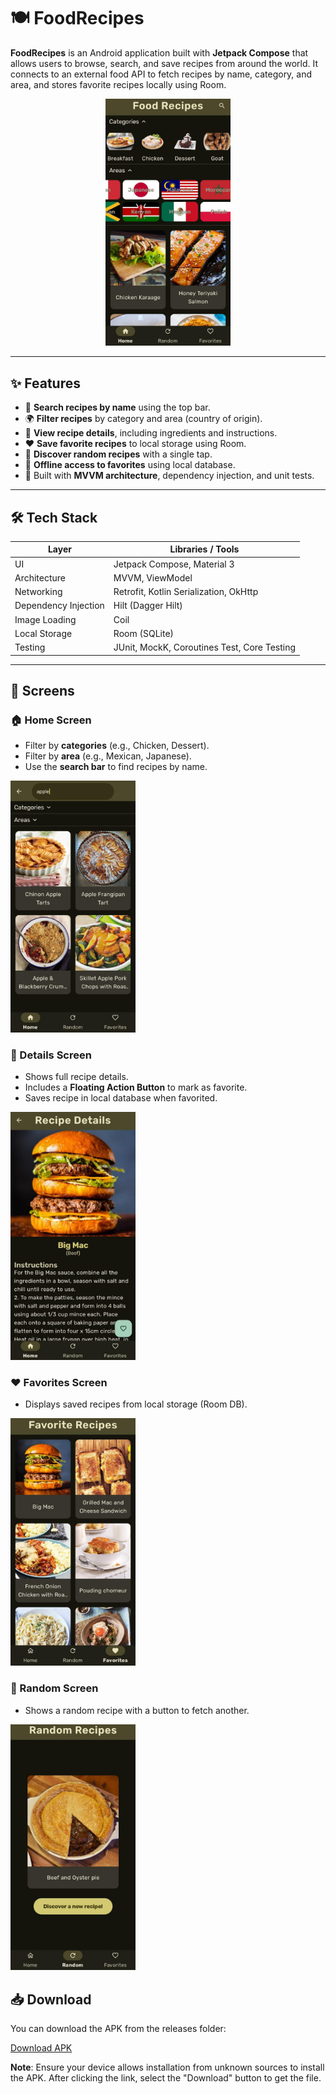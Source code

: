 # 🍽️ FoodRecipes

**FoodRecipes** is an Android application built with **Jetpack Compose** that allows users to browse, search, and save recipes from around the world. It connects to an external food API to fetch recipes by name, category, and area, and stores favorite recipes locally using Room.

<p align="center">
  <img src="screens/FoodRecipes_Home.jpeg" width="200"/>
</p>

---

## ✨ Features

- 🔎 **Search recipes by name** using the top bar.
- 🌍 **Filter recipes** by category and area (country of origin).
- 🧾 **View recipe details**, including ingredients and instructions.
- ❤️ **Save favorite recipes** to local storage using Room.
- 🎲 **Discover random recipes** with a single tap.
- 💾 **Offline access to favorites** using local database.
- 🧪 Built with **MVVM architecture**, dependency injection, and unit tests.

---

## 🛠️ Tech Stack

| Layer           | Libraries / Tools                              |
|----------------|--------------------------------------------------|
| UI             | Jetpack Compose, Material 3                      |
| Architecture   | MVVM, ViewModel                                 |
| Networking     | Retrofit, Kotlin Serialization, OkHttp          |
| Dependency Injection | Hilt (Dagger Hilt)                        |
| Image Loading  | Coil                                             |
| Local Storage  | Room (SQLite)                                   |
| Testing        | JUnit, MockK, Coroutines Test, Core Testing     |

---

## 🧩 Screens

### 🏠 Home Screen
- Filter by **categories** (e.g., Chicken, Dessert).
- Filter by **area** (e.g., Mexican, Japanese).
- Use the **search bar** to find recipes by name.

<img src="screens/FoodRecipes_Search.jpeg" width="200"/>

### 📄 Details Screen
- Shows full recipe details.
- Includes a **Floating Action Button** to mark as favorite.
- Saves recipe in local database when favorited.

<img src="screens/FoodRecipes_Details.jpeg" width="200"/>

### ❤️ Favorites Screen
- Displays saved recipes from local storage (Room DB).

<img src="screens/FoodRecipes_Favorites.jpeg" width="200"/>

### 🎲 Random Screen
- Shows a random recipe with a button to fetch another.

<img src="screens/FoodRecipes_Random.jpeg" width="200"/>

## 📥 Download

You can download the APK from the releases folder:

[Download APK](https://github.com/nicolasCristaldo/FoodRecipes_android_compose/blob/main/app/release/food_recipes.apk)

**Note**: Ensure your device allows installation from unknown sources to install the APK. After clicking the link, select the "Download" button to get the file.
